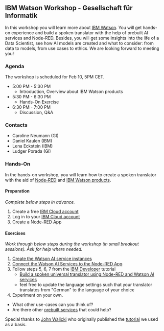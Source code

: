 ## IBM Watson Workshop - Gesellschaft für Informatik
In this workshop you will learn more about [IBM Watson](https://www.ibm.com/watson/products-services). You will get hands-on experience and build a spoken translator with the help of prebuilt AI services and Node-RED. Besides, you will get some insights into the life of a Data Scientist, see how AI models are created and what to consider: from data to models, from use cases to ethics. We are looking forward to meeting you! 

### Agenda
The workshop is scheduled for Feb 10, 5PM CET.
- 5:00 PM - 5:30 PM
  - Introduction, Overview about IBM Watson products
- 5:30 PM - 6:30 PM
  - Hands-On Exercise
- 6:30 PM - 7:00 PM
  - Discussion, Q&A

### Contacts
- Caroline Neumann (GI)
- Daniel Kaulen (IBM)
- Lena Eckstein (IBM)
- Ludger Porada (GI)
  
### Hands-On
In the hands-on workshop, you will learn how to create a spoken translator with the aid of [Node-RED](https://nodered.org/) and [IBM Watson products](https://www.ibm.com/watson/products-services).

#### Preparation
*Complete below steps in advance.*
1. Create a free [IBM Cloud account](https://cloud.ibm.com/registration)
1. Log in to your [IBM Cloud account](https://cloud.ibm.com/login)
3. Create a [Node-RED App](./node-red-cloud)


#### Exercises
*Work through below steps during the workshop (in small breakout sessions). Ask for help where needed.*
1. [Create the Watson AI service instances](./create-watson-services)
2. [Connect the Watson AI Services to the Node-RED App](./connect-watson-services)
3. Follow steps 5, 6, 7 from the [IBM Developer](https://developer.ibm.com/) tutorial 
   - [Build a spoken universal translator using Node-RED and Watson AI services](https://developer.ibm.com/technologies/artificial-intelligence/tutorials/build-universal-translator-nodered-watson-ai-services/)
   - feel free to update the language settings such that your translator translates from "German" to the language of your choice
4. Experiment on your own. 
  - What other use-cases can you think of?
  - Are there other [prebuilt services](https://cloud.ibm.com/catalog?search=label%3Alite%20label%3Aibm_created&category=ai#services) that could help?

Special thanks to [John Walicki](https://developer.ibm.com/technologies/artificial-intelligence/tutorials/build-universal-translator-nodered-watson-ai-services/) who originally published the [tutorial](https://developer.ibm.com/technologies/artificial-intelligence/tutorials/build-universal-translator-nodered-watson-ai-services/) we used as a basis.

